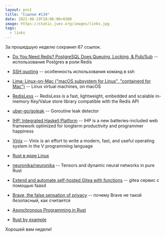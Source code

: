 ```yaml
---
layout: post
title: "Ссылки #134"
date: 2021-06-19T10:06:00+0300
image: https://static.juev.org/images/links.jpg
tags:
  - links
---
```

За прошедшую неделю сохранил 67 ссылок.

* [Do You Need Redis? PostgreSQL Does Queuing, Locking, & Pub/Sub](https://spin.atomicobject.com/2021/02/04/redis-postgresql/) -- использование Postgres в роли Redis

* [SSH quoting](https://www.chiark.greenend.org.uk/~cjwatson/blog/ssh-quoting.html) -- особенность использования команд в ssh

* [Lima: Linux-on-Mac ("macOS subsystem for Linux", "containerd for Mac")](https://github.com/AkihiroSuda/lima) -- Linux virtual machines, on macOS

* [RedisLess](https://github.com/Qovery/RedisLess) -- RedisLess is a fast, lightweight, embedded and scalable in-memory Key/Value store library compatible with the Redis API

* [uber-go/goleak](https://github.com/uber-go/goleak) -- Goroutine leak detector

* [IHP: Integrated Haskell Platform](https://github.com/digitallyinduced/ihp) -- IHP is a new batteries-included web framework optimized for longterm productivity and programmer happiness

* [Vinix](https://github.com/vlang/vinix) -- Vinix is an effort to write a modern, fast, and useful operating system in the V programming language

* [Rust в ядре Linux](https://habr.com/ru/company/macloud/blog/562510/)

* [neuronika/neuronika](https://github.com/neuronika/neuronika) -- Tensors and dynamic neural networks in pure Rust

* [Extend and automate self-hosted Gitea with functions](https://www.openfaas.com/blog/gitea-faas/) -- gitea сервис с помощью faasd

* [Brave, the false sensation of privacy](https://ebin.city/~werwolf/posts/brave-is-shit/) -- почему Brave не такой безопасный, как считается

* [Asynchronous Programming in Rust](https://doc.rust-lang.ru/async-book/)

* [Rust by example](https://doc.rust-lang.ru/stable/rust-by-example/)

Хорошей вам недели!
